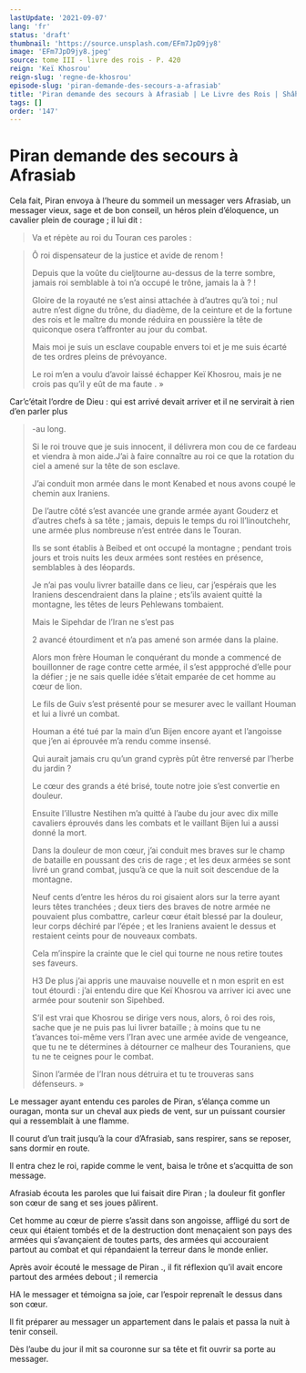 ```yaml
---
lastUpdate: '2021-09-07'
lang: 'fr'
status: 'draft'
thumbnail: 'https://source.unsplash.com/EFm7JpD9jy8'
image: 'EFm7JpD9jy8.jpeg'
source: tome III - livre des rois - P. 420
reign: 'Keï Khosrou'
reign-slug: 'regne-de-khosrou'
episode-slug: 'piran-demande-des-secours-a-afrasiab'
title: 'Piran demande des secours à Afrasiab | Le Livre des Rois | Shâhnâmeh'
tags: []
order: '147'
---
```


<!-- LTeX: language=fr -->

# Piran demande des secours à Afrasiab

Cela fait, Piran envoya à l’heure du sommeil un messager vers Afrasiab, un messager vieux, sage et de bon conseil, un héros plein d’éloquence, un cavalier plein de courage ; il lui dit :

> Va et répète au roi du Touran ces paroles :

> Ô roi dispensateur de la justice et avide de renom !
>
> Depuis que la voûte du cieljtourne au-dessus de la terre sombre, jamais roi semblable à toi n’a occupé le trône, jamais la à ? !
>
> Gloire de la royauté ne s’est ainsi attachée à d’autres qu’à toi ; nul autre n’est digne du trône, du diadème, de la ceinture et de la fortune des rois et le maître du monde réduira en poussière la tête de quiconque osera t’affronter au jour du combat.
>
> Mais moi je suis un esclave coupable envers toi et je me suis écarté de tes ordres pleins de prévoyance.
>
> Le roi m’en a voulu d’avoir laissé échapper Keï Khosrou, mais je ne crois pas qu’il y eût de ma faute . »

Car’c’était l’ordre de Dieu : qui est arrivé devait arriver et il ne servirait à rien d’en parler plus
> -au long.
>
> Si le roi trouve que je suis innocent, il délivrera mon cou de ce fardeau et viendra à mon aide.J’ai à faire connaître au roi ce que la rotation du ciel a amené sur la tête de son esclave.
>
> J’ai conduit mon armée dans le mont Kenabed et nous avons coupé le chemin aux Iraniens.
>
> De l’autre côté s’est avancée une grande armée ayant Gouderz et d’autres chefs à sa tête ; jamais, depuis le temps du roi ll’linoutchehr, une armée plus nombreuse n’est entrée dans le Touran.
>
> Ils se sont établis à Beibed et ont occupé la montagne ; pendant trois jours et trois nuits les deux armées sont restées en présence, semblables à des léopards.
>
> Je n’ai pas voulu livrer bataille dans ce lieu, car j’espérais que les Iraniens descendraient dans la plaine ; ets’ils avaient quitté la montagne, les têtes de leurs Pehlewans tombaient.
>
> Mais le Sipehdar de l’Iran ne s’est pas
>
> 2 avancé étourdiment et n’a pas amené son armée dans la plaine.
>
> Alors mon frère Houman le conquérant du monde a commencé de bouillonner de rage contre cette armée, il s’est appproché d’elle pour la défier ; je ne sais quelle idée s’était emparée de cet homme au cœur de lion.
>
> Le fils de Guiv s’est présenté pour se mesurer avec le vaillant Houman et lui a livré un combat.
>
> Houman a été tué par la main d’un Bijen encore ayant et l’angoisse que j’en ai éprouvée m’a rendu comme insensé.
>
> Qui aurait jamais cru qu’un grand cyprès pût être renversé par l’herbe du jardin ?
>
> Le cœur des grands a été brisé, toute notre joie s’est convertie en douleur.
>
> Ensuite l’illustre Nestihen m’a quitté à l’aube du jour avec dix mille cavaliers éprouvés dans les combats et le vaillant Bijen lui a aussi donné la mort.
>
> Dans la douleur de mon cœur, j’ai conduit mes braves sur le champ de bataille en poussant des cris de rage ; et les deux armées se sont livré un grand combat, jusqu’à ce que la nuit soit descendue de la montagne.
>
> Neuf cents d’entre les héros du roi gisaient alors sur la terre ayant leurs têtes tranchées ; deux tiers des braves de notre armée ne pouvaient plus combattre, carleur cœur était blessé par la douleur, leur corps déchiré par l’épée ; et les Iraniens avaient le dessus et restaient ceints pour de nouveaux combats.
>
> Cela m’inspire la crainte que le ciel qui tourne ne nous retire toutes ses faveurs.
>
>
>
> H3 De plus j’ai appris une mauvaise nouvelle et n mon esprit en est tout étourdi : j’ai entendu dire que Keï Khosrou va arriver ici avec une armée pour soutenir son Sipehbed.
>
> S’il est vrai que Khosrou se dirige vers nous, alors, ô roi des rois, sache que je ne puis pas lui livrer bataille ; à moins que tu ne t’avances toi-même vers l’Iran avec une armée avide de vengeance, que tu ne te détermines à détourner ce malheur des Touraniens, que tu ne te ceignes pour le combat.
>
> Sinon l’armée de l’Iran nous détruira et tu te trouveras sans défenseurs. »

Le messager ayant entendu ces paroles de Piran, s’élança comme un ouragan, monta sur un cheval aux pieds de vent, sur un puissant coursier qui a ressemblait à une flamme.

Il courut d’un trait jusqu’à la cour d’Afrasiab, sans respirer, sans se reposer, sans dormir en route.

Il entra chez le roi, rapide comme le vent, baisa le trône et s’acquitta de son message.

Afrasiab écouta les paroles que lui faisait dire Piran ; la douleur fit gonfler son cœur de sang et ses joues pâlirent.

Cet homme au cœur de pierre s’assit dans son angoisse, affligé du sort de ceux qui étaient tombés et de la destruction dont menaçaient son pays des armées qui s’avançaient de toutes parts, des armées qui accouraient partout au combat et qui répandaient la terreur dans le monde enlier.

Après avoir écouté le message de Piran ., il fit réflexion qu’il avait encore partout des armées debout ; il remercia

HA le messager et témoigna sa joie, car l’espoir reprenaît le dessus dans son cœur.

Il fit préparer au messager un appartement dans le palais et passa la nuit à tenir conseil.

Dès l’aube du jour il mit sa couronne sur sa tête et fit ouvrir sa porte au messager.
